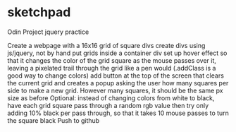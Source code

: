 # sketchpad

Odin Project jquery practice

Create a webpage with a 16x16 grid of square divs
  create divs using js/jquery, not by hand
  put grids inside a container div
  set up hover effect so that it changes the color of the grid square as the mouse passes over it, leaving a
    pixelated trail through the grid like a pen would (.addClass is a good way to change colors)
  add button at the top of the screen that clears the current grid and creates a popup asking the user how many
    squares per side to make a new grid. However many squares, it should be the same px size as before
  Optional: instead of changing colors from white to black, have each grid square pass through a random rgb value
    then try only adding 10% black per pass through, so that it takes 10 mouse passes to turn the square black
  Push to github

